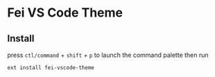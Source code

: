 # Fei VS Code Theme

## Install
press `ctl/command` + `shift` + `p` to launch the command palette then run

``` shell
ext install fei-vscode-theme
```